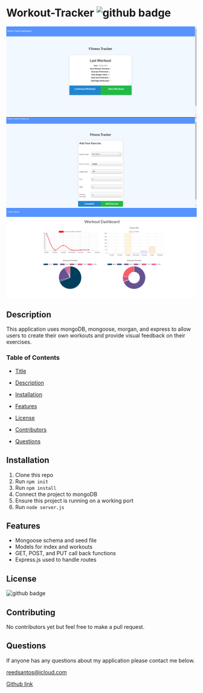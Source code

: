 # Workout-Tracker <img src='https://img.shields.io/badge/License-MIT-black' alt='github badge'>
![Screenshot](assets/workout1.png)
![Screenshot](assets/workout2.png)
![Screenshot](assets/workout3.png)


## Description
This application uses mongoDB, mongoose, morgan, and express to allow users to create their own workouts and provide visual feedback on their exercises.
### Table of Contents
-  [Title](#title)

-  [Description](#description)

-  [Installation](#installation)

-  [Features](#features)

-  [License](#license)

-  [Contributors](#contributors)

-  [Questions](#questions)
            
## Installation
1. Clone this repo
2. Run `npm init`
3. Run `npm install`
4. Connect the project to mongoDB
5. Ensure this project is running on a working port
6. Run `node server.js`

## Features
- Mongoose schema and seed file
- Models for index and workouts
- GET, POST, and PUT call back functions
- Express.js used to handle routes

## License
<img src='https://img.shields.io/badge/License-MIT-black' alt='github badge'>

## Contributing
No contributors yet but feel free to make a pull request.

## Questions
If anyone has any questions about my application please contact me below.

reedsantos@icloud.com

[Github link](https://github.com/ReedSantos)
